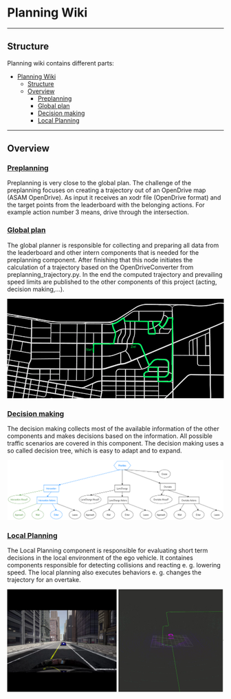 # Planning Wiki

---

## Structure

Planning wiki contains different parts:

<!-- TOC -->

- [Planning Wiki](#planning-wiki)
  - [Structure](#structure)
  - [Overview](#overview)
    - [Preplanning](#preplanning)
    - [Global plan](#global-plan)
    - [Decision making](#decision-making)
    - [Local Planning](#local-planning)
<!-- TOC -->
---

## Overview

### [Preplanning](./Preplanning.md)

Preplanning is very close to the global plan. The challenge of the preplanning focuses on creating a trajectory out of
an OpenDrive map (ASAM OpenDrive). As input it receives an xodr file (OpenDrive format) and the target points
from the leaderboard with the belonging actions. For example action number 3 means, drive through the intersection.

### [Global plan](./Global_Planner.md)

The global planner is responsible for collecting and preparing all data from the leaderboard and other intern
components that is needed for the preplanning component.
After finishing that this node initiates the calculation of a trajectory based on the OpenDriveConverter
from preplanning_trajectory.py. In the end the computed trajectory and prevailing speed limits are published
to the other components of this project (acting, decision making,...).

![img.png](../00_assets/Global_Plan.png)

### [Decision making](./Behavior_tree.md)

The decision making collects most of the available information of the other components and makes decisions based on
the information. All possible traffic scenarios are covered in this component. The decision making uses a so called
decision tree, which is easy to adapt and to expand.

![Simple Tree](../00_assets/planning/simple_final_tree.png)

### [Local Planning](./Local_Planning.md)

The Local Planning component is responsible for evaluating short term decisions in the local environment of the ego vehicle. It containes components responsible for detecting collisions and reacting e. g. lowering speed.
The local planning also executes behaviors e. g. changes the trajectory for an overtake.

![Overtake](../00_assets/planning/Overtake_car_trajectory.png)
